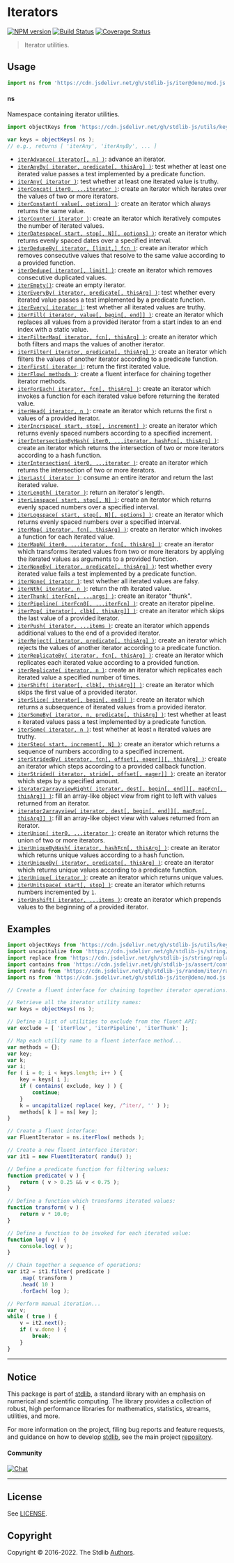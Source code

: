 <!--

@license Apache-2.0

Copyright (c) 2018 The Stdlib Authors.

Licensed under the Apache License, Version 2.0 (the "License");
you may not use this file except in compliance with the License.
You may obtain a copy of the License at

   http://www.apache.org/licenses/LICENSE-2.0

Unless required by applicable law or agreed to in writing, software
distributed under the License is distributed on an "AS IS" BASIS,
WITHOUT WARRANTIES OR CONDITIONS OF ANY KIND, either express or implied.
See the License for the specific language governing permissions and
limitations under the License.

-->

# Iterators

[![NPM version][npm-image]][npm-url] [![Build Status][test-image]][test-url] [![Coverage Status][coverage-image]][coverage-url] <!-- [![dependencies][dependencies-image]][dependencies-url] -->

> Iterator utilities.



<section class="usage">

## Usage

```javascript
import ns from 'https://cdn.jsdelivr.net/gh/stdlib-js/iter@deno/mod.js';
```

#### ns

Namespace containing iterator utilities.

```javascript
import objectKeys from 'https://cdn.jsdelivr.net/gh/stdlib-js/utils/keys@deno/mod.js';

var keys = objectKeys( ns );
// e.g., returns [ 'iterAny', 'iterAnyBy', ... ]
```

<!-- <toc pattern="*"> -->

<div class="namespace-toc">

-   <span class="signature">[`iterAdvance( iterator[, n] )`][@stdlib/iter/advance]</span><span class="delimiter">: </span><span class="description">advance an iterator.</span>
-   <span class="signature">[`iterAnyBy( iterator, predicate[, thisArg] )`][@stdlib/iter/any-by]</span><span class="delimiter">: </span><span class="description">test whether at least one iterated value passes a test implemented by a predicate function.</span>
-   <span class="signature">[`iterAny( iterator )`][@stdlib/iter/any]</span><span class="delimiter">: </span><span class="description">test whether at least one iterated value is truthy.</span>
-   <span class="signature">[`iterConcat( iter0, ...iterator )`][@stdlib/iter/concat]</span><span class="delimiter">: </span><span class="description">create an iterator which iterates over the values of two or more iterators.</span>
-   <span class="signature">[`iterConstant( value[, options] )`][@stdlib/iter/constant]</span><span class="delimiter">: </span><span class="description">create an iterator which always returns the same value.</span>
-   <span class="signature">[`iterCounter( iterator )`][@stdlib/iter/counter]</span><span class="delimiter">: </span><span class="description">create an iterator which iteratively computes the number of iterated values.</span>
-   <span class="signature">[`iterDatespace( start, stop[, N][, options] )`][@stdlib/iter/datespace]</span><span class="delimiter">: </span><span class="description">create an iterator which returns evenly spaced dates over a specified interval.</span>
-   <span class="signature">[`iterDedupeBy( iterator, [limit,] fcn )`][@stdlib/iter/dedupe-by]</span><span class="delimiter">: </span><span class="description">create an iterator which removes consecutive values that resolve to the same value according to a provided function.</span>
-   <span class="signature">[`iterDedupe( iterator[, limit] )`][@stdlib/iter/dedupe]</span><span class="delimiter">: </span><span class="description">create an iterator which removes consecutive duplicated values.</span>
-   <span class="signature">[`iterEmpty()`][@stdlib/iter/empty]</span><span class="delimiter">: </span><span class="description">create an empty iterator.</span>
-   <span class="signature">[`iterEveryBy( iterator, predicate[, thisArg] )`][@stdlib/iter/every-by]</span><span class="delimiter">: </span><span class="description">test whether every iterated value passes a test implemented by a predicate function.</span>
-   <span class="signature">[`iterEvery( iterator )`][@stdlib/iter/every]</span><span class="delimiter">: </span><span class="description">test whether all iterated values are truthy.</span>
-   <span class="signature">[`iterFill( iterator, value[, begin[, end]] )`][@stdlib/iter/fill]</span><span class="delimiter">: </span><span class="description">create an iterator which replaces all values from a provided iterator from a start index to an end index with a static value.</span>
-   <span class="signature">[`iterFilterMap( iterator, fcn[, thisArg] )`][@stdlib/iter/filter-map]</span><span class="delimiter">: </span><span class="description">create an iterator which both filters and maps the values of another iterator.</span>
-   <span class="signature">[`iterFilter( iterator, predicate[, thisArg] )`][@stdlib/iter/filter]</span><span class="delimiter">: </span><span class="description">create an iterator which filters the values of another iterator according to a predicate function.</span>
-   <span class="signature">[`iterFirst( iterator )`][@stdlib/iter/first]</span><span class="delimiter">: </span><span class="description">return the first iterated value.</span>
-   <span class="signature">[`iterFlow( methods )`][@stdlib/iter/flow]</span><span class="delimiter">: </span><span class="description">create a fluent interface for chaining together iterator methods.</span>
-   <span class="signature">[`iterForEach( iterator, fcn[, thisArg] )`][@stdlib/iter/for-each]</span><span class="delimiter">: </span><span class="description">create an iterator which invokes a function for each iterated value before returning the iterated value.</span>
-   <span class="signature">[`iterHead( iterator, n )`][@stdlib/iter/head]</span><span class="delimiter">: </span><span class="description">create an iterator which returns the first `n` values of a provided iterator.</span>
-   <span class="signature">[`iterIncrspace( start, stop[, increment] )`][@stdlib/iter/incrspace]</span><span class="delimiter">: </span><span class="description">create an iterator which returns evenly spaced numbers according to a specified increment.</span>
-   <span class="signature">[`iterIntersectionByHash( iter0, ...iterator, hashFcn[, thisArg] )`][@stdlib/iter/intersection-by-hash]</span><span class="delimiter">: </span><span class="description">create an iterator which returns the intersection of two or more iterators according to a hash function.</span>
-   <span class="signature">[`iterIntersection( iter0, ...iterator )`][@stdlib/iter/intersection]</span><span class="delimiter">: </span><span class="description">create an iterator which returns the intersection of two or more iterators.</span>
-   <span class="signature">[`iterLast( iterator )`][@stdlib/iter/last]</span><span class="delimiter">: </span><span class="description">consume an entire iterator and return the last iterated value.</span>
-   <span class="signature">[`iterLength( iterator )`][@stdlib/iter/length]</span><span class="delimiter">: </span><span class="description">return an iterator's length.</span>
-   <span class="signature">[`iterLinspace( start, stop[, N] )`][@stdlib/iter/linspace]</span><span class="delimiter">: </span><span class="description">create an iterator which returns evenly spaced numbers over a specified interval.</span>
-   <span class="signature">[`iterLogspace( start, stop[, N][, options] )`][@stdlib/iter/logspace]</span><span class="delimiter">: </span><span class="description">create an iterator which returns evenly spaced numbers over a specified interval.</span>
-   <span class="signature">[`iterMap( iterator, fcn[, thisArg] )`][@stdlib/iter/map]</span><span class="delimiter">: </span><span class="description">create an iterator which invokes a function for each iterated value.</span>
-   <span class="signature">[`iterMapN( iter0, ...iterator, fcn[, thisArg] )`][@stdlib/iter/mapn]</span><span class="delimiter">: </span><span class="description">create an iterator which transforms iterated values from two or more iterators by applying the iterated values as arguments to a provided function.</span>
-   <span class="signature">[`iterNoneBy( iterator, predicate[, thisArg] )`][@stdlib/iter/none-by]</span><span class="delimiter">: </span><span class="description">test whether every iterated value fails a test implemented by a predicate function.</span>
-   <span class="signature">[`iterNone( iterator )`][@stdlib/iter/none]</span><span class="delimiter">: </span><span class="description">test whether all iterated values are falsy.</span>
-   <span class="signature">[`iterNth( iterator, n )`][@stdlib/iter/nth]</span><span class="delimiter">: </span><span class="description">return the nth iterated value.</span>
-   <span class="signature">[`iterThunk( iterFcn[, ...args] )`][@stdlib/iter/pipeline-thunk]</span><span class="delimiter">: </span><span class="description">create an iterator "thunk".</span>
-   <span class="signature">[`iterPipeline( iterFcn0[, ...iterFcn] )`][@stdlib/iter/pipeline]</span><span class="delimiter">: </span><span class="description">create an iterator pipeline.</span>
-   <span class="signature">[`iterPop( iterator[, clbk[, thisArg]] )`][@stdlib/iter/pop]</span><span class="delimiter">: </span><span class="description">create an iterator which skips the last value of a provided iterator.</span>
-   <span class="signature">[`iterPush( iterator, ...items )`][@stdlib/iter/push]</span><span class="delimiter">: </span><span class="description">create an iterator which appends additional values to the end of a provided iterator.</span>
-   <span class="signature">[`iterReject( iterator, predicate[, thisArg] )`][@stdlib/iter/reject]</span><span class="delimiter">: </span><span class="description">create an iterator which rejects the values of another iterator according to a predicate function.</span>
-   <span class="signature">[`iterReplicateBy( iterator, fcn[, thisArg] )`][@stdlib/iter/replicate-by]</span><span class="delimiter">: </span><span class="description">create an iterator which replicates each iterated value according to a provided function.</span>
-   <span class="signature">[`iterReplicate( iterator, n )`][@stdlib/iter/replicate]</span><span class="delimiter">: </span><span class="description">create an iterator which replicates each iterated value a specified number of times.</span>
-   <span class="signature">[`iterShift( iterator[, clbk[, thisArg]] )`][@stdlib/iter/shift]</span><span class="delimiter">: </span><span class="description">create an iterator which skips the first value of a provided iterator.</span>
-   <span class="signature">[`iterSlice( iterator[, begin[, end]] )`][@stdlib/iter/slice]</span><span class="delimiter">: </span><span class="description">create an iterator which returns a subsequence of iterated values from a provided iterator.</span>
-   <span class="signature">[`iterSomeBy( iterator, n, predicate[, thisArg] )`][@stdlib/iter/some-by]</span><span class="delimiter">: </span><span class="description">test whether at least `n` iterated values pass a test implemented by a predicate function.</span>
-   <span class="signature">[`iterSome( iterator, n )`][@stdlib/iter/some]</span><span class="delimiter">: </span><span class="description">test whether at least `n` iterated values are truthy.</span>
-   <span class="signature">[`iterStep( start, increment[, N] )`][@stdlib/iter/step]</span><span class="delimiter">: </span><span class="description">create an iterator which returns a sequence of numbers according to a specified increment.</span>
-   <span class="signature">[`iterStridedBy( iterator, fcn[, offset[, eager]][, thisArg] )`][@stdlib/iter/strided-by]</span><span class="delimiter">: </span><span class="description">create an iterator which steps according to a provided callback function.</span>
-   <span class="signature">[`iterStrided( iterator, stride[, offset[, eager]] )`][@stdlib/iter/strided]</span><span class="delimiter">: </span><span class="description">create an iterator which steps by a specified amount.</span>
-   <span class="signature">[`iterator2arrayviewRight( iterator, dest[, begin[, end]][, mapFcn[, thisArg]] )`][@stdlib/iter/to-array-view-right]</span><span class="delimiter">: </span><span class="description">fill an array-like object view from right to left with values returned from an iterator.</span>
-   <span class="signature">[`iterator2arrayview( iterator, dest[, begin[, end]][, mapFcn[, thisArg]] )`][@stdlib/iter/to-array-view]</span><span class="delimiter">: </span><span class="description">fill an array-like object view with values returned from an iterator.</span>
-   <span class="signature">[`iterUnion( iter0, ...iterator )`][@stdlib/iter/union]</span><span class="delimiter">: </span><span class="description">create an iterator which returns the union of two or more iterators.</span>
-   <span class="signature">[`iterUniqueByHash( iterator, hashFcn[, thisArg] )`][@stdlib/iter/unique-by-hash]</span><span class="delimiter">: </span><span class="description">create an iterator which returns unique values according to a hash function.</span>
-   <span class="signature">[`iterUniqueBy( iterator, predicate[, thisArg] )`][@stdlib/iter/unique-by]</span><span class="delimiter">: </span><span class="description">create an iterator which returns unique values according to a predicate function.</span>
-   <span class="signature">[`iterUnique( iterator )`][@stdlib/iter/unique]</span><span class="delimiter">: </span><span class="description">create an iterator which returns unique values.</span>
-   <span class="signature">[`iterUnitspace( start[, stop] )`][@stdlib/iter/unitspace]</span><span class="delimiter">: </span><span class="description">create an iterator which returns numbers incremented by `1`.</span>
-   <span class="signature">[`iterUnshift( iterator, ...items )`][@stdlib/iter/unshift]</span><span class="delimiter">: </span><span class="description">create an iterator which prepends values to the beginning of a provided iterator.</span>

</div>

<!-- </toc> -->

</section>

<!-- /.usage -->

<section class="examples">

## Examples

<!-- eslint no-undef: "error" -->

```javascript
import objectKeys from 'https://cdn.jsdelivr.net/gh/stdlib-js/utils/keys@deno/mod.js';
import uncapitalize from 'https://cdn.jsdelivr.net/gh/stdlib-js/string/uncapitalize@deno/mod.js';
import replace from 'https://cdn.jsdelivr.net/gh/stdlib-js/string/replace@deno/mod.js';
import contains from 'https://cdn.jsdelivr.net/gh/stdlib-js/assert/contains@deno/mod.js';
import randu from 'https://cdn.jsdelivr.net/gh/stdlib-js/random/iter/randu@deno/mod.js';
import ns from 'https://cdn.jsdelivr.net/gh/stdlib-js/iter@deno/mod.js';

// Create a fluent interface for chaining together iterator operations...

// Retrieve all the iterator utility names:
var keys = objectKeys( ns );

// Define a list of utilities to exclude from the fluent API:
var exclude = [ 'iterFlow', 'iterPipeline', 'iterThunk' ];

// Map each utility name to a fluent interface method...
var methods = {};
var key;
var k;
var i;
for ( i = 0; i < keys.length; i++ ) {
    key = keys[ i ];
    if ( contains( exclude, key ) ) {
        continue;
    }
    k = uncapitalize( replace( key, /^iter/, '' ) );
    methods[ k ] = ns[ key ];
}

// Create a fluent interface:
var FluentIterator = ns.iterFlow( methods );

// Create a new fluent interface iterator:
var it1 = new FluentIterator( randu() );

// Define a predicate function for filtering values:
function predicate( v ) {
    return ( v > 0.25 && v < 0.75 );
}

// Define a function which transforms iterated values:
function transform( v ) {
    return v * 10.0;
}

// Define a function to be invoked for each iterated value:
function log( v ) {
    console.log( v );
}

// Chain together a sequence of operations:
var it2 = it1.filter( predicate )
    .map( transform )
    .head( 10 )
    .forEach( log );

// Perform manual iteration...
var v;
while ( true ) {
    v = it2.next();
    if ( v.done ) {
        break;
    }
}
```

</section>

<!-- /.examples -->

<!-- Section for related `stdlib` packages. Do not manually edit this section, as it is automatically populated. -->

<section class="related">

</section>

<!-- /.related -->

<!-- Section for all links. Make sure to keep an empty line after the `section` element and another before the `/section` close. -->


<section class="main-repo" >

* * *

## Notice

This package is part of [stdlib][stdlib], a standard library with an emphasis on numerical and scientific computing. The library provides a collection of robust, high performance libraries for mathematics, statistics, streams, utilities, and more.

For more information on the project, filing bug reports and feature requests, and guidance on how to develop [stdlib][stdlib], see the main project [repository][stdlib].

#### Community

[![Chat][chat-image]][chat-url]

---

## License

See [LICENSE][stdlib-license].


## Copyright

Copyright &copy; 2016-2022. The Stdlib [Authors][stdlib-authors].

</section>

<!-- /.stdlib -->

<!-- Section for all links. Make sure to keep an empty line after the `section` element and another before the `/section` close. -->

<section class="links">

[npm-image]: http://img.shields.io/npm/v/@stdlib/iter.svg
[npm-url]: https://npmjs.org/package/@stdlib/iter

[test-image]: https://github.com/stdlib-js/iter/actions/workflows/test.yml/badge.svg?branch=main
[test-url]: https://github.com/stdlib-js/iter/actions/workflows/test.yml?query=branch:main

[coverage-image]: https://img.shields.io/codecov/c/github/stdlib-js/iter/main.svg
[coverage-url]: https://codecov.io/github/stdlib-js/iter?branch=main

<!--

[dependencies-image]: https://img.shields.io/david/stdlib-js/iter.svg
[dependencies-url]: https://david-dm.org/stdlib-js/iter/main

-->

[chat-image]: https://img.shields.io/gitter/room/stdlib-js/stdlib.svg
[chat-url]: https://gitter.im/stdlib-js/stdlib/

[stdlib]: https://github.com/stdlib-js/stdlib

[stdlib-authors]: https://github.com/stdlib-js/stdlib/graphs/contributors

[umd]: https://github.com/umdjs/umd
[es-module]: https://developer.mozilla.org/en-US/docs/Web/JavaScript/Guide/Modules

[deno-url]: https://github.com/stdlib-js/iter/tree/deno
[umd-url]: https://github.com/stdlib-js/iter/tree/umd
[esm-url]: https://github.com/stdlib-js/iter/tree/esm
[branches-url]: https://github.com/stdlib-js/iter/blob/main/branches.md

[stdlib-license]: https://raw.githubusercontent.com/stdlib-js/iter/main/LICENSE

<!-- <toc-links> -->

[@stdlib/iter/advance]: https://github.com/stdlib-js/iter/tree/main/advance

[@stdlib/iter/any-by]: https://github.com/stdlib-js/iter/tree/main/any-by

[@stdlib/iter/any]: https://github.com/stdlib-js/iter/tree/main/any

[@stdlib/iter/concat]: https://github.com/stdlib-js/iter/tree/main/concat

[@stdlib/iter/constant]: https://github.com/stdlib-js/iter/tree/main/constant

[@stdlib/iter/counter]: https://github.com/stdlib-js/iter/tree/main/counter

[@stdlib/iter/datespace]: https://github.com/stdlib-js/iter/tree/main/datespace

[@stdlib/iter/dedupe-by]: https://github.com/stdlib-js/iter/tree/main/dedupe-by

[@stdlib/iter/dedupe]: https://github.com/stdlib-js/iter/tree/main/dedupe

[@stdlib/iter/empty]: https://github.com/stdlib-js/iter/tree/main/empty

[@stdlib/iter/every-by]: https://github.com/stdlib-js/iter/tree/main/every-by

[@stdlib/iter/every]: https://github.com/stdlib-js/iter/tree/main/every

[@stdlib/iter/fill]: https://github.com/stdlib-js/iter/tree/main/fill

[@stdlib/iter/filter-map]: https://github.com/stdlib-js/iter/tree/main/filter-map

[@stdlib/iter/filter]: https://github.com/stdlib-js/iter/tree/main/filter

[@stdlib/iter/first]: https://github.com/stdlib-js/iter/tree/main/first

[@stdlib/iter/flow]: https://github.com/stdlib-js/iter/tree/main/flow

[@stdlib/iter/for-each]: https://github.com/stdlib-js/iter/tree/main/for-each

[@stdlib/iter/head]: https://github.com/stdlib-js/iter/tree/main/head

[@stdlib/iter/incrspace]: https://github.com/stdlib-js/iter/tree/main/incrspace

[@stdlib/iter/intersection-by-hash]: https://github.com/stdlib-js/iter/tree/main/intersection-by-hash

[@stdlib/iter/intersection]: https://github.com/stdlib-js/iter/tree/main/intersection

[@stdlib/iter/last]: https://github.com/stdlib-js/iter/tree/main/last

[@stdlib/iter/length]: https://github.com/stdlib-js/iter/tree/main/length

[@stdlib/iter/linspace]: https://github.com/stdlib-js/iter/tree/main/linspace

[@stdlib/iter/logspace]: https://github.com/stdlib-js/iter/tree/main/logspace

[@stdlib/iter/map]: https://github.com/stdlib-js/iter/tree/main/map

[@stdlib/iter/mapn]: https://github.com/stdlib-js/iter/tree/main/mapn

[@stdlib/iter/none-by]: https://github.com/stdlib-js/iter/tree/main/none-by

[@stdlib/iter/none]: https://github.com/stdlib-js/iter/tree/main/none

[@stdlib/iter/nth]: https://github.com/stdlib-js/iter/tree/main/nth

[@stdlib/iter/pipeline-thunk]: https://github.com/stdlib-js/iter/tree/main/pipeline-thunk

[@stdlib/iter/pipeline]: https://github.com/stdlib-js/iter/tree/main/pipeline

[@stdlib/iter/pop]: https://github.com/stdlib-js/iter/tree/main/pop

[@stdlib/iter/push]: https://github.com/stdlib-js/iter/tree/main/push

[@stdlib/iter/reject]: https://github.com/stdlib-js/iter/tree/main/reject

[@stdlib/iter/replicate-by]: https://github.com/stdlib-js/iter/tree/main/replicate-by

[@stdlib/iter/replicate]: https://github.com/stdlib-js/iter/tree/main/replicate

[@stdlib/iter/shift]: https://github.com/stdlib-js/iter/tree/main/shift

[@stdlib/iter/slice]: https://github.com/stdlib-js/iter/tree/main/slice

[@stdlib/iter/some-by]: https://github.com/stdlib-js/iter/tree/main/some-by

[@stdlib/iter/some]: https://github.com/stdlib-js/iter/tree/main/some

[@stdlib/iter/step]: https://github.com/stdlib-js/iter/tree/main/step

[@stdlib/iter/strided-by]: https://github.com/stdlib-js/iter/tree/main/strided-by

[@stdlib/iter/strided]: https://github.com/stdlib-js/iter/tree/main/strided

[@stdlib/iter/to-array-view-right]: https://github.com/stdlib-js/iter/tree/main/to-array-view-right

[@stdlib/iter/to-array-view]: https://github.com/stdlib-js/iter/tree/main/to-array-view

[@stdlib/iter/union]: https://github.com/stdlib-js/iter/tree/main/union

[@stdlib/iter/unique-by-hash]: https://github.com/stdlib-js/iter/tree/main/unique-by-hash

[@stdlib/iter/unique-by]: https://github.com/stdlib-js/iter/tree/main/unique-by

[@stdlib/iter/unique]: https://github.com/stdlib-js/iter/tree/main/unique

[@stdlib/iter/unitspace]: https://github.com/stdlib-js/iter/tree/main/unitspace

[@stdlib/iter/unshift]: https://github.com/stdlib-js/iter/tree/main/unshift

<!-- </toc-links> -->

</section>

<!-- /.links -->
